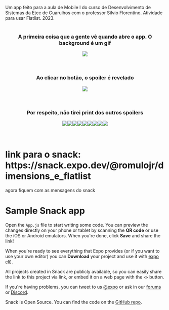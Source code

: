 Um app feito para a aula de Mobile I do curso de Desenvolvimento de Sistemas da Etec de Guarulhos com o professor Silvio Florentino. Atividade para usar Flatlist. 2023.
<br><br>
<div align="center">
  <h3>A primeira coisa que a gente vê quando abre o app. O background é um gif</h3>
  <img src="ImagensGit/1.png">
</div>
<br><br>
<div align="center">
  <h3>Ao clicar no botão, o spoiler é revelado</h3>
  <img src="ImagensGit/2.png">
</div>
<br><br>
<div align="center">
  <h3>Por respeito, não tirei print dos outros spoilers</h3>
  <img src="ImagensGit/3.png"><img src="ImagensGit/4.png"><img src="ImagensGit/5.png"><img src="ImagensGit/6.png"><img src="ImagensGit/7.png"><img src="ImagensGit/8.png"><img src="ImagensGit/9.png"><img src="ImagensGit/10.png"><img src="ImagensGit/11.png">
</div>
<br><br>

<h1>link para o snack: https://snack.expo.dev/@romulojr/dimensions_e_flatlist</h1>

agora fiquem com as mensagens do snack
# Sample Snack app

Open the `App.js` file to start writing some code. You can preview the changes directly on your phone or tablet by scanning the **QR code** or use the iOS or Android emulators. When you're done, click **Save** and share the link!

When you're ready to see everything that Expo provides (or if you want to use your own editor) you can **Download** your project and use it with [expo cli](https://docs.expo.dev/get-started/installation/#expo-cli)).

All projects created in Snack are publicly available, so you can easily share the link to this project via link, or embed it on a web page with the `<>` button.

If you're having problems, you can tweet to us [@expo](https://twitter.com/expo) or ask in our [forums](https://forums.expo.dev/c/expo-dev-tools/61) or [Discord](https://chat.expo.dev/).

Snack is Open Source. You can find the code on the [GitHub repo](https://github.com/expo/snack).
